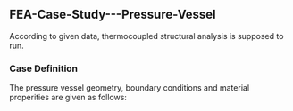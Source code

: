 ## FEA-Case-Study---Pressure-Vessel
According to given data, thermocoupled structural analysis is supposed to run.
### Case Definition
The pressure vessel geometry, boundary conditions and material properities are given as follows:



